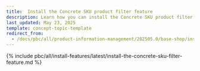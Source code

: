```yaml
---
title:  Install the Сoncrete SKU product filter feature 
description: Learn how you can install the Concrete SKU product filter feature.
last_updated: May 23, 2025
template: concept-topic-template
redirect_from:
  - /docs/pbc/all/product-information-management/202505.0/base-shop/install-and-upgrade/install-features/install-the-concrete-sku-filter-feature.html
---
```


{% include pbc/all/install-features/latest/install-the-concrete-sku-filter-feature.md %} <!-- To edit, see /_includes/pbc/all/install-features/latest/install-the-concrete-sku-filter-feature.md -->
